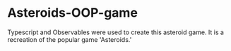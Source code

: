 # Asteroids-OOP-game

Typescript and Observables were used to create this asteroid game. It is a recreation of the popular game 'Asteroids.'
